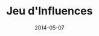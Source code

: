 ---
title: "Jeu d'Influences"
date: 2014-05-07
header:
  teaser: /assets/images/portfolio/jeu-d-influences.jpg
---